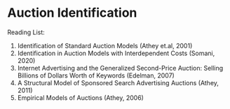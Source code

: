 # Auction Identification

Reading List:

1. Identification of Standard Auction Models (Athey et.al, 2001)
2. Identification in Auction Models with Interdependent Costs (Somani, 2020)
3. Internet Advertising and the Generalized Second-Price Auction: Selling Billions of Dollars Worth of Keywords (Edelman, 2007)
4. A Structural Model of Sponsored Search Advertising Auctions (Athey, 2011)
5. Empirical Models of Auctions (Athey, 2006)



